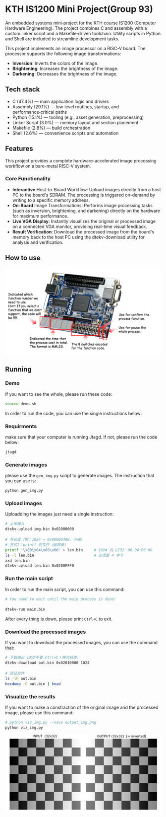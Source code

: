 # KTH IS1200 Mini Project(Group 93)

An embedded systems mini‑project for the KTH course IS1200 (Computer Hardware Engineering). The project combines C and assembly with a custom linker script and a Makefile‑driven toolchain. Utility scripts in Python and Shell are included to streamline development tasks.

This project implements an image processor on a RISC-V board. The processor supports the following image transformations:
- **Inversion**: Inverts the colors of the image.
- **Brightening**: Increases the brightness of the image.
- **Darkening**: Decreases the brightness of the image.

## Tech stack

- C (47.4%) — main application logic and drivers
- Assembly (29.1%) — low‑level routines, startup, and performance‑critical paths
- Python (15.1%) — tooling (e.g., asset generation, preprocessing)
- Linker Script (3.0%) — memory layout and section placement
- Makefile (2.8%) — build orchestration
- Shell (2.6%) — convenience scripts and automation

## Features
This project provides a complete hardware-accelerated image processing workflow on a bare-metal RISC-V system.
### Core Functionality
- **Interactive** Host-to-Board Workflow: Upload images directly from a host PC to the board's SDRAM. The processing is triggered on-demand by writing to a specific memory address.
- **On-Board** Image Transformations: Performs image processing tasks (such as inversion, brightening, and darkening) directly on the hardware for maximum performance.
- **Live VGA Display**: Instantly visualizes the original or processed image on a connected VGA monitor, providing real-time visual feedback.
- **Result Verification**: Download the processed image from the board's memory back to the host PC using the dtekv-download utility for analysis and verification.


## How to use
![](fig/usage.png)

## Running
### Demo
If you want to see the whole, please run these code:
```bash
source demo.sh
```

In order to run the code, you can use the single instructions below:
### Requirments
make sure that your computer is running Jtagd. If not, please run the code below:
```bash
jtagd
```

### Generate images
please use the `gen_img.py` script to generate images. The instruction that you can use is: 
```bash
python gen_img.py
```
### Upload images
Uploadding the images just need a single instruction:
```bash
# 上传输入
dtekv-upload img.bin 0x02000000

# 写长度（例：1024 = 0x00000400，小端）
# 方式1：printf 到文件（最简单）
printf '\x00\x04\x00\x00' > len.bin     # 1024 的 LE32：00 04 00 00
ls -l len.bin                           # 必须是 4 字节
xxd len.bin
dtekv-upload len.bin 0x0200FFF0
```
### Run the main script
In order to run the main script, you can use this command:
```bash
# You need to wait until the main process is done!

dtekv-run main.bin 
```
After every thing is down, please print `Ctrl+C` to exit.

### Download the processed images
If you want to download the processed images, you can use the command that:
```bash
# 下载输出（这步不要 Ctrl+C！等它结束）
dtekv-download out.bin 0x02010000 1024

# 验证文件
ls -lh out.bin
hexdump -C out.bin | head
```

### Visualize the results
If you want to make a constraction of the original image and the processed image, please use this command: 
```bash
# python viz_img.py --save output_img.png
python viz_img.py
```
![](fig/output_img.png)